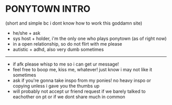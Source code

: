 # PONYTOWN INTRO

(short and simple bc i dont know how to work this goddamn site)

- he/she + ask
- sys host + holder, i'm the only one who plays ponytown (as of right now)
- in a open relationship, so do not flirt with me please
- autistic + adhd, also very dumb sometimes
----
- if afk please whisp to me so i can get ur message!
- feel free to boop me, kiss me, whatever! just know i may not like it sometimes
- ask if you're gonna take inspo from my ponies! no heavy inspo or copying unless i gave you the thumbs up
- will probably not accept ur friend request if we barely talked to eachother on pt or if we dont share much in common

